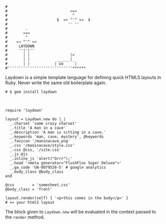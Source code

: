     #
    #                            «=»
    #                             ^
    #                      $  «« ^¨^ »»  $
    #                           '' ''
    #        .
    #       «=»
    #        ^
    #    «« ^¨^ »»
    #     LAYDOWN
    #     ''|'|''
    #       | |                  |>
    #       | |            ______|_
    #       | |           | oo     |
    #'''''''''''''''''''''''''''''******

Laydown is a simple template language for defining quick HTML5 layouts in Ruby. Never write the same old boilerplate again.

    # $ gem install laydown

&nbsp;

    require 'laydown'

    layout = Laydown.new do |_|
      _.charset 'some crazy charset'
      _.title 'A man in a cave'
      _.description 'A man is sitting in a cave.'
      _.keywords 'man, cave, mystery', @keywords
      _.favicon '/maninacave.png'
      _.css '/maninacave/style.css'
      _.css @css, '/site.css'
      _.js @js
      _.inline_js 'alert("Grrr");'
      _.head '<meta generator="FlushFlox Super Deluxe">'
      _.ga_code 'UA-8079526-5' # google analytics
      _.body_class @body_class
    end

    @css        = 'somesheet.css'
    @body_class = 'front'

    layout.render(self) { '<p>this comes in the body</p>' }
    # => your html5 layout

The block given to `Laydown.new` will be evaluated in the context passed to the `render` method.


